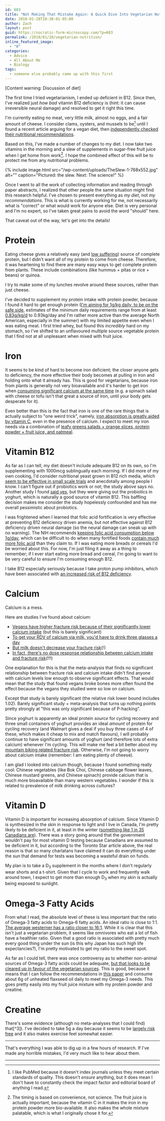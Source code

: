 ```yaml
---
id: 683
title: "Not Making That Mistake Again: A Quick Dive Into Vegetarian Nutrition"
date: 2018-01-28T10:38:01-05:00
author: Zach
layout: post
guid: https://socratic-form-microscopy.com/?p=683
permalink: /2018/01/28/vegetarian-nutrition/
inline_featured_image:
  - "0"
categories:
  - Advice
  - All About Me
  - Biology
tags:
  - someone else probably came up with this first
---
```


<p class="caption pre-post-meta">
[Content warning: Discussion of diet]
</p>

The first time I tried vegetarianism, I ended up deficient in B12. Since then, I've realized just <em>how bad</em> vitamin B12 deficiency is (hint: it can cause irreversible neural damage) and resolved to get it right this time.

I'm currently eating no meat, very little milk, almost no eggs, and a fair amount of cheese. I consider clams, oysters, and mussels to be[^1] until I found a recent article arguing for a vegan diet, then <a href="https://www.ncbi.nlm.nih.gov/pmc/articles/PMC3662288/">independently checked their nutritional recommendations</a>.

Based on this, I've made a number of changes to my diet. I now take two vitamins in the morning and a slew of supplements in sugar-free fruit juice when I get home from work[^2]. I hope the combined effect of this will be to protect me from any nutritional problems.

{% include image.html src="/wp-content/uploads/TheSlew-1-768x552.jpg" alt="" caption="Pictured: the slew. Next: The science!" %}

Once I went to all the work of collecting information and reading through paper abstracts, I realized that other people the same situation might find this research helpful. I've chosen to present everything as <em>my diet</em>, not <em>my recommendations</em>. This is what is currently working for me, not necessarily what is "correct" or what would work for anyone else. Diet is very personal and I'm no expert, so I've taken great pains to avoid the word "should" here.

That caveat out of the way, let's get into the details!

<h1>Protein</h1>
Eating cheese gives a relatively easy (and <a href="http://sandhoefner.github.io/animal_suffering_calculator">low suffering</a>) source of complete protein, but I didn't want <em>all</em> of my protein to come from cheese. Therefore, it was heartening to find there are many easy ways to get complete protein from plants. These include combinations (like hummus + pitas or rice + beans) or quinoa.

I try to make some of my lunches revolve around these sources, rather than just cheese.

I've decided to supplement my protein intake with protein powder, because I found it hard to get enough protein (<a href="https://www.cambridge.org/core/journals/british-journal-of-nutrition/article/recent-advances-in-determining-protein-and-amino-acid-requirements-in-humans/FBFB18EF9B97F7ED3EF92910D6CE4E57/core-reader">I'm aiming for 1g/kg daily, to be on the safe side</a>, estimates of the minimum daily requirements range from at least <a href="https://www.ncbi.nlm.nih.gov/pubmed/25189607">0.83g/kg/d</a> to 0.93kg/day and I'm rather more active than the average North American, especially in the summer) with my limited appetite even when I was eating meat. I first tried whey, but found this <em>incredibly </em>hard on my stomach, so I've shifted to an unflavoured multiple source vegetable protein that I find not at all unpleasant when mixed with fruit juice.

<h1>Iron</h1>
It seems to be kind of hard to become iron deficient; the closer anyone gets to deficiency, the more effective their body becomes at pulling in iron and holding onto what it already has. This is good for vegetarians, because iron from plants is generally not very bioavailable and it's harder to get iron when <a href="http://ajcn.nutrition.org/content/53/1/112.short">consuming significant calcium at the same time</a> (e.g. a spinach salad with cheese or tofu isn't that great a source of iron, until your body gets desperate for it).

Even better than this is the fact that iron is one of the rare things that is actually subject to "one weird trick", namely, <a href="https://www.ncbi.nlm.nih.gov/pubmed/6940487">iron absorption is greatly aided by vitamin C</a>, even in the presence of calcium. I expect to meet my iron needs via a combination of <a href="https://www.dietitians.ca/Your-Health/Nutrition-A-Z/Minerals/Food-Sources-of-Iron.aspx">leafy greens salads + orange slices, protein powder + fruit juice, and oatmeal</a>.

<h1>Vitamin B12</h1>
As far as I can tell, my diet doesn't include adequate B12 on its own, so I'm supplementing with 1000mcg sublingually each morning. If I did more of my own cooking, I'd consider nutritional yeast grown in B12 rich media, which <a href="https://www.ncbi.nlm.nih.gov/pubmed/11146329">seem to be effective in small scale trials</a> and anecdotally among people I know. I can't figure out if probiotics work or not; the study above says no. Another study I found <a href="https://www.ncbi.nlm.nih.gov/pubmed/17162326">said yes</a>, but they were giving out the probiotics in yoghurt, which is naturally a good source of vitamin B12. This baffling decision makes me consider the study hopelessly confounded and has me overall pessimistic about probiotics.

I was frightened when I learned that folic acid fortification is very effective at preventing B12 deficiency driven anemia, but <em>not</em> effective against B12 deficiency driven neural damage (so the neural damage can sneak up with no warning). The NIH recommends <a href="https://ods.od.nih.gov/factsheets/VitaminB12-HealthProfessional/">keeping folic acid consumption below 1g/day</a>, which can be difficult to do when many fortified foods <a href="https://www.ncbi.nlm.nih.gov/pubmed/19722341">contain much more folic acid</a> than they claim to. If I was eating more breads or cereals I'd be worried about this. For now, I'm just filing it away as a thing to remember; if I ever start eating more bread and cereal, I'm going to want to be very careful to ensure I'm consuming enough B12.

I take B12 especially seriously because I take proton pump inhibitors, which have been associated with <a href="https://www.ncbi.nlm.nih.gov/pubmed/24327038">an increased risk of B12 deficiency</a>.

<h1>Calcium</h1>
Calcium is a mess.

Here are studies I've found about calcium:

<ul>
 	<li><a href="https://www.semanticscholar.org/paper/Comparative-fracture-risk-in-vegetarians-and-nonve-Appleby-Roddam/6de7f2c1be05f35e9bcee0fec30dbbd11be753c3">Vegans have higher fracture risk because of their significantly lower calcium intake</a> (but this is barely significant)</li>
 	<li><a href="https://pdfs.semanticscholar.org/922b/03fa0d0dc8102f3b8d122afdf092bf2849bc.pdf">To get your RDV of calcium via milk, you'd have to drink three glasses a day</a></li>
 	<li><a href="https://theincidentaleconomist.com/wordpress/healthcare-triage-the-milk-emperor-has-no-clothes/">But milk doesn't decrease your fracture risk</a>(!)</li>
 	<li><a href="https://www.ncbi.nlm.nih.gov/pubmed/18065599">In fact, there's no dose response relationship between calcium intake and fracture risk</a>(!!!)</li>
</ul>
One explanation for this is that the meta-analysis that finds no significant relationship between fracture risk and calcium intake didn't find anyone with calcium levels low enough to observe significant effects. That would mean that the study that found vegans broke bones more often found the effect because the vegans they studied were so low on calcium.

Except that study is barely significant (the relative risk lower bound includes 1.02). Barely significant study + meta-analysis that turns up nothing points pretty strongly at "this was only significant because of P-hacking".

Since yoghurt is apparently an ideal protein <em>source</em> for cycling recovery and three small containers of yoghurt provides an ideal <em>amount</em> of protein for cycling recovery (and Walmart gives a deal if you buy three cases of 4 of these, which makes it cheap to mix and match flavours), I will probably continue to have significant amounts of yoghurt (and therefore lots of extra calcium) whenever I'm cycling. This will make me feel a bit better about my <a href="https://socratic-form-microscopy.com/2017/08/13/meditations-on-a-broken-arm/">mountain biking related fracture risk</a>. Otherwise, I'm not going to worry about calcium intake (remember: I am eating plenty of cheese).

I am glad I looked into calcium though, because I found something really cool: Chinese vegetables (like Bok Choi, Chinese cabbage flower leaves, Chinese mustard greens, and Chinese spinach) provide calcium that is much more bioavailable than many western vegetables. I wonder if this is related to prevalence of milk drinking across cultures?

<h1>Vitamin D</h1>
Vitamin D is important for increasing absorption of calcium. Since Vitamin D is synthesized in the skin in response to light and I live in Canada, I'm pretty likely to be deficient in it, at least in the winter (<a href="https://www.thestar.com/life/health_wellness/2010/08/13/ontario_cancels_vitamin_d_testing_for_all.html">something like 1 in 35 Canadians are</a>). There was a story going around that the government wouldn't pay for most vitamin D testing because Canadians are assumed to be deficient in it, but according to the Toronto Star article above, the real reason is that so many charlatans have claimed it can do everything under the sun that demand for tests was becoming a wasteful drain on funds.

My plan is to take a D<sub>3</sub> supplement in the months where I don't regularly wear shorts and a t-shirt. Given that I cycle to work and frequently walk around town, I expect to get more than enough D<sub>3</sub> when my skin is actually being exposed to sunlight.

<h1>Omega-3 Fatty Acids</h1>
From what I read, the absolute level of these is less important that the ratio of Omega-3 fatty acids to Omega-6 fatty acids. An ideal ratio is close to 1:1. <a href="https://www.sciencedirect.com/science/article/pii/S0753332202002536">The average westerner has a ratio closer to 16:1</a>. While it is clear that this isn't just a vegetarian problem, it seems like omnivores who eat a lot of fish have a healthier ratio. Given that a good ratio is associated with pretty much every good thing under the sun (is this why Japan has such high life expectancies?), I'm pretty motivated to get my ratio to the sweet spot.

As far as I could tell, there was once controversy as to whether non-animal sources of Omega-3 fatty acids could be adequate, <a href="https://www.sciencedirect.com/science/article/pii/S0163782709000307">but that looks to be cleared up in favour of the vegetarian sources</a>. This is good, because it means that I can follow the recommendations in <a href="http://ajcn.nutrition.org/content/78/3/640S.long">this paper</a> and consume about 6g of unheated flaxseed oil daily to meet my Omega-3 needs. This goes pretty easily into my fruit juice mixture with my protein powder and creatine.

<h1>Creatine</h1>
There's some evidence (although no meta-analyses that I could find) that[^3]). I've decided to take 5g a day because it seems to be <a href="https://en.wikipedia.org/wiki/Creatine#Health_effects">largely risk free</a> and it also makes exercise feel somewhat easier.

---

That's everything I was able to dig up in a few hours of research. If I've made any horrible mistakes, I'd very much like to hear about them.

<hr class="post-end" />

[^1]: I like PubMed because it doesn't index journals unless they meet certain standards of quality. This doesn't <em>ensure</em> anything, but it does mean I don't have to constantly check the impact factor and editorial board of anything I read.
[^2]: The timing is based on convenience, not science. The fruit juice is actually important, because the vitamin C in it makes the iron in my protein powder more bio-available. It also makes the whole mixture palatable, which is what I originally chose it for.
[^3]: Although people I know have also speculated that this might just be the effect of poor diet. That is to say, if you're studying university vegetarians, you might be primarily studying people who recently adopted vegetarianism and (like I was the first time I tried it) are deficient in a few important things because they're restricting what already tends to be a somewhat poor student diet. A definitive mechanism will probably have to wait for many more studies.
